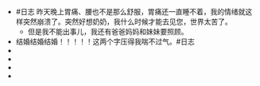- #日志 昨天晚上胃痛、腰也不是那么舒服，胃痛还一直睡不着，我的情绪就这样突然崩溃了。突然好想奶奶，我什么时候才能去见您，世界太苦了。
	- 但是我不能出事儿，我还有爸爸妈妈和妹妹要照顾。
- 结婚结婚结婚！！！！！这两个字压得我喘不过气。#日志
-
-
-
-